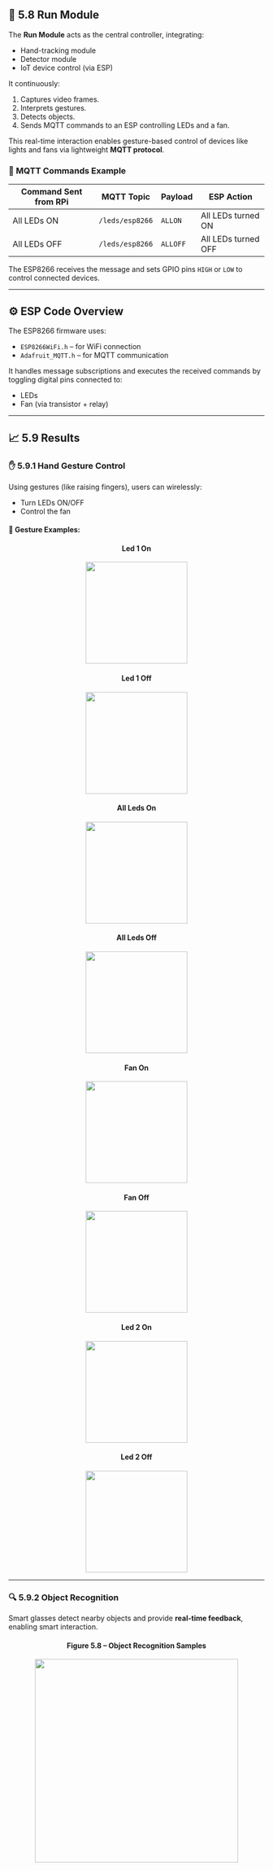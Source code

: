 ## 🧠 5.8 Run Module

The **Run Module** acts as the central controller, integrating:
- Hand-tracking module
- Detector module
- IoT device control (via ESP)

It continuously:
1. Captures video frames.
2. Interprets gestures.
3. Detects objects.
4. Sends MQTT commands to an ESP controlling LEDs and a fan.

This real-time interaction enables gesture-based control of devices like lights and fans via lightweight **MQTT protocol**.

### 🔄 MQTT Commands Example

| Command Sent from RPi | MQTT Topic         | Payload    | ESP Action                     |
|-----------------------|--------------------|------------|--------------------------------|
| All LEDs ON           | `/leds/esp8266`    | `ALLON`    | All LEDs turned ON             |
| All LEDs OFF          | `/leds/esp8266`    | `ALLOFF`   | All LEDs turned OFF            |

The ESP8266 receives the message and sets GPIO pins `HIGH` or `LOW` to control connected devices.

---

## ⚙️ ESP Code Overview

The ESP8266 firmware uses:
- `ESP8266WiFi.h` – for WiFi connection
- `Adafruit_MQTT.h` – for MQTT communication

It handles message subscriptions and executes the received commands by toggling digital pins connected to:
- LEDs
- Fan (via transistor + relay)

---

## 📈 5.9 Results

### ✋ 5.9.1 Hand Gesture Control

Using gestures (like raising fingers), users can wirelessly:
- Turn LEDs ON/OFF
- Control the fan

#### 🔘 Gesture Examples:

<div align="center">
  <h4>Led 1 On</h4>
  <img src="Diagram/Led 1 On.jpg" width="200"/>
  <h4>Led 1 Off</h4>
  <img src="Diagram/Led 1 Off.jpg" width="200"/>
  <h4>All Leds On</h4>
  <img src="Diagram/All Leds On.jpg" width="200"/>
  <h4>All Leds Off</h4>
  <img src="Diagram/All Leds Off.jpg" width="200"/>
  <h4>Fan On</h4>
  <img src="Diagram/Fan On.jpg" width="200"/>
  <h4>Fan Off</h4>
  <img src="Diagram/Fan Off.jpg" width="200"/>
  <h4>Led 2 On</h4>
  <img src="Diagram/Led 2 On.jpg" width="200"/>
  <h4>Led 2 Off</h4>
  <img src="Diagram/Led 2 Off.jpg" width="200"/>
</div>

---

### 🔍 5.9.2 Object Recognition

Smart glasses detect nearby objects and provide **real-time feedback**, enabling smart interaction.

<div align="center">
  <h4>Figure 5.8 – Object Recognition Samples</h4>
  <img src="Diagram/Object Recognition Samples.jpg" width="400"/>
</div>